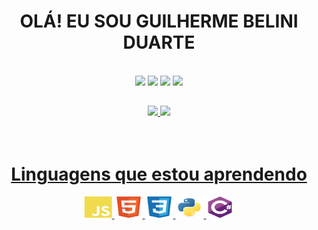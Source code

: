 <div align="center">
 <h1> OLÁ! EU SOU GUILHERME BELINI DUARTE </h1><br>
   <a href="https://instagram.com/guilherme_bd1" target="_blank"><img src="https://img.shields.io/badge/-Instagram-%23E4405F?style=for-the-badge&logo=instagram&logoColor=white" target="_blank"></a>
    <a href = "mailto:guilhermebduarte3@gmail.com"><img src="https://img.shields.io/badge/-Gmail-%23333?style=for-the-badge&logo=gmail&logoColor=white" target="_blank"></a>
  <a href="https://www.linkedin.com/in/guilherme-duarte-4406031a2" target="_blank"><img src="https://img.shields.io/badge/-LinkedIn-%230077B5?style=for-the-badge&logo=linkedin&logoColor=white" target="_blank"></a> 
  	<a href="https://www.twitch.tv/ooclin" target="_blank"><img src="https://img.shields.io/badge/Twitch-9146FF?style=for-the-badge&logo=twitch&logoColor=white" target="_blank"></a>
</div>

##
  
<div align="center">
  <a href="https://github.com/GuilhermeBD1">
  <img height="180em" src="https://github-readme-stats.vercel.app/api?username=GuilhermeBD1&show_icons=true&theme=dark&include_all_commits=true&count_private=true"/>
  <img height="180em" src="https://github-readme-stats.vercel.app/api/top-langs/?username=GuilhermeBD1&layout=compact&langs_count=7&theme=dark"/>
</div>

 
 
<div align="center">
<div style="display: inline_block"><br><br>
 <h1> Linguagens que estou aprendendo </h1>
  <img alt="Gui-Js" height="35" width="45" src="https://raw.githubusercontent.com/devicons/devicon/master/icons/javascript/javascript-plain.svg">
  <img alt="Gui-HTML" height="35" width="45" src="https://raw.githubusercontent.com/devicons/devicon/master/icons/html5/html5-original.svg">
  <img alt="Gui-CSS" height="35" width="45" src="https://raw.githubusercontent.com/devicons/devicon/master/icons/css3/css3-original.svg">
  <img alt="Gui-Python" height="35" width="45" src="https://raw.githubusercontent.com/devicons/devicon/master/icons/python/python-original.svg">
  <img alt="Gui-Csharp" height="35" width="45" src="https://raw.githubusercontent.com/devicons/devicon/master/icons/csharp/csharp-original.svg">
</div>
  
 
